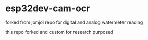 # esp32dev-cam-ocr
forked from jomjol repo for digital and analog watermeter reading

this repo forked and custom for research purposed
